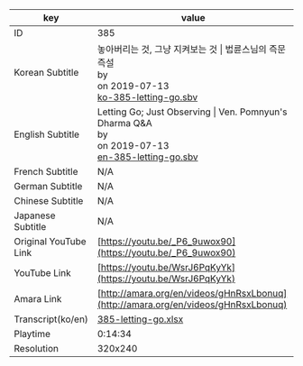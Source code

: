 |  key  |  value  |
|-------|---------|
| ID            | 385 |
| Korean Subtitle | 놓아버리는 것, 그냥 지켜보는 것 \| 법륜스님의 즉문즉설<br>by <br>on 2019-07-13<br>[ko-385-letting-go.sbv](https://github.com/jungtosociety/dharma-qna/raw/master/sub/385/ko-385-letting-go.sbv)<br>|
| English Subtitle | Letting Go; Just Observing \| Ven. Pomnyun's Dharma Q&A<br>by <br>on 2019-07-13<br>[en-385-letting-go.sbv](https://github.com/jungtosociety/dharma-qna/raw/master/sub/385/en-385-letting-go.sbv)<br>|
| French Subtitle | N/A |
| German Subtitle | N/A |
| Chinese Subtitle | N/A |
| Japanese Subtitle | N/A |
| Original YouTube Link  | [https://youtu.be/_P6_9uwox90](https://youtu.be/_P6_9uwox90) |
| YouTube Link  | [https://youtu.be/WsrJ6PqKyYk](https://youtu.be/WsrJ6PqKyYk) |
| Amara Link    | [http://amara.org/en/videos/gHnRsxLbonuq](http://amara.org/en/videos/gHnRsxLbonuq) |
| Transcript(ko/en) | [385-letting-go.xlsx](https://github.com/jungtosociety/dharma-qna/raw/master/sub/385/385-letting-go.xlsx) |
| Playtime | 0:14:34 |
| Resolution | 320x240|
